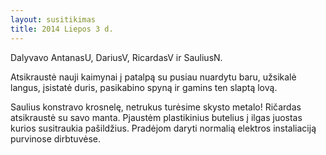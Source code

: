 ```yaml
---
layout: susitikimas
title: 2014 Liepos 3 d.
---
```

Dalyvavo AntanasU, DariusV, RicardasV ir SauliusN.


Atsikraustė nauji kaimynai į patalpą su pusiau nuardytu baru, užsikalė langus,
įsistatė duris, pasikabino spyną ir gamins ten slaptą lovą.

Saulius konstravo krosnelę, netrukus turėsime skysto metalo! Ričardas
atsikraustė su savo manta. Pjaustėm plastikinius butelius į ilgas
juostas kurios susitraukia pašildžius. Pradėjom daryti normalią elektros
instaliaciją purvinose dirbtuvėse.


